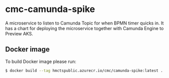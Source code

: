 # cmc-camunda-spike

A microservice to listen to Camunda Topic for when BPMN timer quicks in.
It has a chart for deploying the microservice together with Camunda Engine to Preview AKS. 

## Docker image

To build Docker image please run:

```bash
$ docker build --tag hmctspublic.azurecr.io/cmc/camunda-spike:latest .
```
